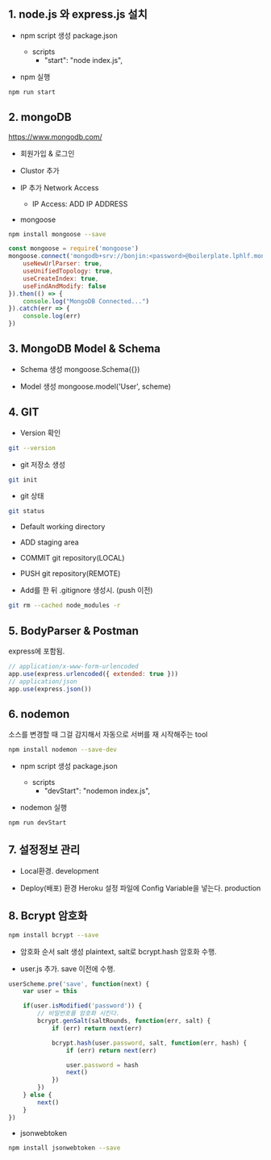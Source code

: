 
## 1. node.js 와 express.js 설치

- npm script 생성
package.json
    - scripts
        - "start": "node index.js",

- npm 실행
```bash
npm run start
```

## 2. mongoDB
https://www.mongodb.com/

- 회원가입 & 로그인
- Clustor 추가
- IP 추가
Network Access
    - IP Access: ADD IP ADDRESS
        
- mongoose
```bash
npm install mongoose --save
```

```js
const mongoose = require('mongoose')
mongoose.connect('mongodb+srv://bonjin:<password>@boilerplate.lphlf.mongodb.net/myFirstDatabase?retryWrites=true&w=majority', {
    useNewUrlParser: true,
    useUnifiedTopology: true,
    useCreateIndex: true,
    useFindAndModify: false
}).then(() => {
    console.log("MongoDB Connected...")
}).catch(err => {
    console.log(err)
})
```

## 3. MongoDB Model & Schema
- Schema 생성
mongoose.Schema({})

- Model 생성
mongoose.model('User', scheme)

## 4. GIT
- Version 확인
```bash
git --version
```

- git 저장소 생성
```bash
git init
```

- git 상태
```bash
git status
```

- Default
working directory

- ADD
staging area

- COMMIT
git repository(LOCAL)

- PUSH
git repository(REMOTE)

- Add를 한 뒤 .gitignore 생성시. (push 이전)

```bash
git rm --cached node_modules -r
```

## 5. BodyParser & Postman
express에 포함됨.
```js
// application/x-www-form-urlencoded
app.use(express.urlencoded({ extended: true }))
// application/json
app.use(express.json())
```

## 6. nodemon
소스를 변경할 때 그걸 감지해서 자동으로 서버를 재 시작해주는 tool
```bash
npm install nodemon --save-dev
```

- npm script 생성
package.json
    - scripts
        - "devStart": "nodemon index.js",

- nodemon 실행
```bash
npm run devStart
```

## 7. 설정정보 관리
- Local환경.
development

- Deploy(배포) 환경
Heroku 설정 파일에 Config Variable을 넣는다.
production

## 8. Bcrypt 암호화
```bash
npm install bcrypt --save
```

- 암호화 순서
salt 생성
plaintext, salt로 bcrypt.hash 암호화 수행.

- user.js 추가.
save 이전에 수행.
```js 
userScheme.pre('save', function(next) {
    var user = this

    if(user.isModified('password')) {
        // 비밀번호를 암호화 시킨다.
        bcrypt.genSalt(saltRounds, function(err, salt) {
            if (err) return next(err)

            bcrypt.hash(user.password, salt, function(err, hash) {
                if (err) return next(err)

                user.password = hash
                next()
            })
        })
    } else {
        next()
    }
})
```

- jsonwebtoken
```bash
npm install jsonwebtoken --save
```